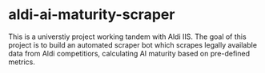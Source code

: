 # aldi-ai-maturity-scraper

This is a universtiy project working tandem with Aldi IIS.
The goal of this project is to build an automated scraper bot which scrapes legally available data from Aldi competitiors, calculating AI maturity based on pre-defined metrics. 